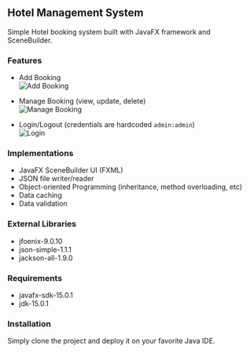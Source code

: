 ## Hotel Management System

Simple Hotel booking system built with JavaFX framework and SceneBuilder.

### Features
- Add Booking  
![Add Booking](https://user-images.githubusercontent.com/40281359/107331237-908ec080-6aed-11eb-8042-285ab07496dd.png)

- Manage Booking (view, update, delete)  
![Manage Booking](https://user-images.githubusercontent.com/40281359/107331372-c3d14f80-6aed-11eb-870c-5af836abc961.png)

- Login/Logout (credentials are hardcoded `admin:admin`)  
![Login](https://user-images.githubusercontent.com/40281359/107331425-d6e41f80-6aed-11eb-9f93-a11e3a8cb921.png)

### Implementations
- JavaFX SceneBuilder UI (FXML)
- JSON file writer/reader
- Object-oriented Programming (inheritance, method overloading, etc)
- Data caching
- Data validation

### External Libraries
- jfoenix-9.0.10
- json-simple-1.1.1
- jackson-all-1.9.0

### Requirements
- javafx-sdk-15.0.1
- jdk-15.0.1

### Installation

Simply clone the project and deploy it on your favorite Java IDE.

